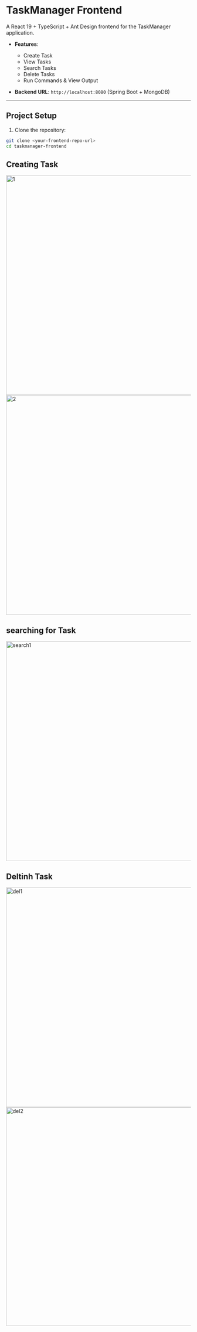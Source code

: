 # TaskManager Frontend

A React 19 + TypeScript + Ant Design frontend for the TaskManager application.

- **Features**:  
  - Create Task  
  - View Tasks  
  - Search Tasks  
  - Delete Tasks  
  - Run Commands & View Output  

- **Backend URL**: `http://localhost:8080` (Spring Boot + MongoDB)

---


## Project Setup

1. Clone the repository:

```bash
git clone <your-frontend-repo-url>
cd taskmanager-frontend
```
## Creating Task
<img width="959" height="599" alt="1" src="https://github.com/user-attachments/assets/a4520f7c-5a37-44bb-abd6-8ef59c4f396c" />
<img width="959" height="599" alt="2" src="https://github.com/user-attachments/assets/7c1a8cb9-ccb8-4382-bdbe-6ee6f683aab9" />

## searching for Task

<img width="959" height="599" alt="search1" src="https://github.com/user-attachments/assets/1ed90210-4653-415e-a237-b110952a2576" />

## Deltinh Task

<img width="959" height="599" alt="del1" src="https://github.com/user-attachments/assets/6d860883-1c24-4b10-84c1-2e9d267ecbca" />

<img width="955" height="596" alt="del2" src="https://github.com/user-attachments/assets/109a8b66-0591-4fe9-9ee9-e1e72b68545b" />

